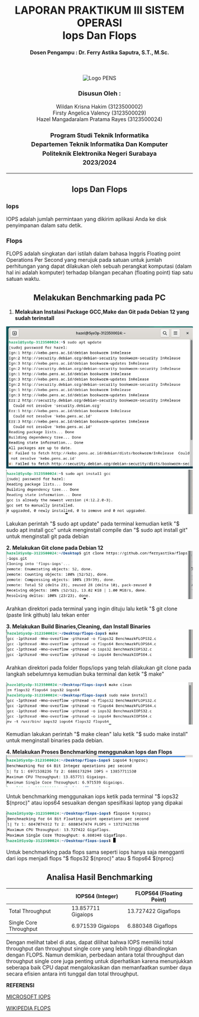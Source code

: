 <div align="center">
  <h1 style="font-weight: bold"> LAPORAN PRAKTIKUM III SISTEM OPERASI<br> Iops Dan Flops</h1>
  <h4 style="text-align: center;">Dosen Pengampu : Dr. Ferry Astika Saputra, S.T., M.Sc.</h4>
</div>
<br />
<br />
<div align="center">
  <img src="https://upload.wikimedia.org/wikipedia/id/4/44/Logo_PENS.png" alt="Logo PENS">
  <h3 style="text-align: center;">Disusun Oleh : </h3>
  <p style="tex-align: center;">
    Wildan Krisna Hakim (3123500002)<br>
    Firsty Angelica Valency (3123500029)<br>
    Hazel Mangadaralam Pratama Rayes (3123500024)<br>
  </p>
  <h3 style="text-align: center;line-height: 1.5">Program Studi Teknik Informatika<br>Departemen Teknik Informatika Dan Komputer<br>Politeknik Elektronika Negeri Surabaya<br>2023/2024</h3>
  <hr>
</div>
            
            
<h2 align="center"> Iops Dan Flops</h2>

<h3>Iops</h3>
<p>IOPS adalah jumlah permintaan yang dikirim aplikasi Anda ke disk penyimpanan dalam satu detik.</p>

<h3>Flops</h3>
<p>FLOPS adalah singkatan dari istilah dalam bahasa Inggris Floating point Operations Per Second yang merujuk pada satuan untuk jumlah perhitungan yang dapat dilakukan oleh sebuah perangkat komputasi (dalam hal ini adalah komputer) terhadap bilangan pecahan (floating point) tiap satu satuan waktu.</p>


<h2 align="center">Melakukan Benchmarking pada PC</h2>

1. **Melakukan Instalasi Package GCC,Make dan Git pada Debian 12 yang sudah terinstall**
<img src="img/sudoaptupdate.jpg" alt="">
<br>
<img src="img/sudogcc.jpg" alt="">

<p>Lakukan perintah "$ sudo apt update" pada terminal kemudian ketik "$ sudo apt install gcc" untuk menginstall compile dan "$ sudo apt install git" untuk menginstall git pada debian</p>


**2. Melakukan Git clone pada Debian 12**
<img src="img/gitclone.jpg" alt="">

<p>Arahkan direktori pada terminal yang ingin dituju lalu ketik "$ git clone (paste link github) lalu tekan enter</p>

**3. Melakukan Build Binaries,Cleaning, dan Install Binaries**
<img src="img/make.jpg" alt="">

<p>Arahkan direktori pada folder flops/iops yang telah dilakukan git clone pada langkah sebelumnya kemudian buka terminal dan ketik "$ make"</p>

<img src="img/makeclean.jpg" alt="">

<p>Kemudian lakukan perintah "$ make clean" lalu ketik "$ sudo make install" untuk menginstall binaries pada debian.</p>

**4. Melakukan Proses Benchmarking menggunakan Iops dan Flops**
<img src="img/iops64.jpg" alt="">

<p>Untuk benchmarking menggunakan iops ketik pada terminal "$ iops32 $(nproc)" atau iops64 sesuaikan dengan spesifikasi laptop yang dipakai</p>

<img src="img/flops64.jpg" alt="">

<p>Untuk benchmarking pada flops sama seperti iops hanya saja mengganti dari iops menjadi flops "$ flops32 $(nproc)" atau $ flops64 $(nproc)</p>


<h2 align="center">Analisa Hasil Benchmarking</h2>

<p justify-content="center">

|                      | IOPS64 (Integer)         | FLOPS64 (Floating Point)    |
|----------------------|------------------------|---------------------------|
| Total Throughput     | 13.857711 Gigaiops     | 13.727422 Gigaflops       |
| Single Core Throughput | 6.971539 Gigaiops   | 6.880348 Gigaflops       |
</p>

<p>Dengan melihat tabel di atas, dapat dilihat bahwa IOPS memiliki total throughput dan throughput single core yang lebih tinggi dibandingkan dengan FLOPS. Namun demikian, perbedaan antara total throughput dan throughput single core juga penting untuk diperhatikan karena menunjukkan seberapa baik CPU dapat mengalokasikan dan memanfaatkan sumber daya secara efisien antara inti tunggal dan total throughput.</p>

**REFERENSI** 

[MICROSOFT IOPS](https://learn.microsoft.com/id-id/azure/virtual-machines/premium-storage-performance)

[WIKIPEDIA FLOPS](https://id.wikipedia.org/wiki/FLOPS)



















